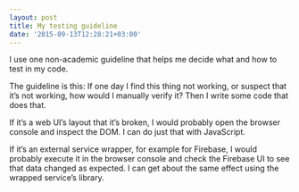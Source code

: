 ```yaml
---
layout: post
title: My testing guideline
date: '2015-09-13T12:28:21+03:00'
---
```

I use one non-academic guideline that helps me decide what and how to
test in my code.

The guideline is this: If one day I find this thing not working, or
suspect that it’s not working, how would I manually verify it? Then I
write some code that does that.

If it’s a web UI’s layout that it’s broken, I would probably open the
browser console and inspect the DOM. I can do just that with JavaScript.

If it’s an external service wrapper, for example for Firebase, I would
probably execute it in the browser console and check the Firebase UI to
see that data changed as expected. I can get about the same effect using
the wrapped service’s library.
